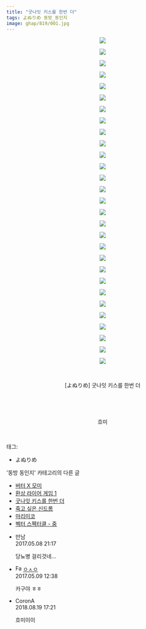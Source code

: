 ```yaml
---
title: "굿나잇 키스를 한번 더"
tags: よぬりめ 동방_동인지
image: ghap/819/001.jpg
---
```

<div class="article">
<p style="text-align: center; clear: none; float: none;"><img src="{{ site.nasurl }}/ghap/819/001.jpg"/></p>
<p style="text-align: center; clear: none; float: none;"><img src="{{ site.nasurl }}/ghap/819/002.jpg"/></p>
<p style="text-align: center; clear: none; float: none;"><img src="{{ site.nasurl }}/ghap/819/003.jpg"/></p>
<p style="text-align: center; clear: none; float: none;"><img src="{{ site.nasurl }}/ghap/819/004.jpg"/></p>
<p style="text-align: center; clear: none; float: none;"><img src="{{ site.nasurl }}/ghap/819/005.jpg"/></p>
<p style="text-align: center; clear: none; float: none;"><img src="{{ site.nasurl }}/ghap/819/006.jpg"/></p>
<p style="text-align: center; clear: none; float: none;"><img src="{{ site.nasurl }}/ghap/819/007.jpg"/></p>
<p style="text-align: center; clear: none; float: none;"><img src="{{ site.nasurl }}/ghap/819/008.jpg"/></p>
<p style="text-align: center; clear: none; float: none;"><img src="{{ site.nasurl }}/ghap/819/009.jpg"/></p>
<p style="text-align: center; clear: none; float: none;"><img src="{{ site.nasurl }}/ghap/819/010.jpg"/></p>
<p style="text-align: center; clear: none; float: none;"><img src="{{ site.nasurl }}/ghap/819/011.jpg"/></p>
<p style="text-align: center; clear: none; float: none;"><img src="{{ site.nasurl }}/ghap/819/012.jpg"/></p>
<p style="text-align: center; clear: none; float: none;"><img src="{{ site.nasurl }}/ghap/819/013.jpg"/></p>
<p style="text-align: center; clear: none; float: none;"><img src="{{ site.nasurl }}/ghap/819/014.jpg"/></p>
<p style="text-align: center; clear: none; float: none;"><img src="{{ site.nasurl }}/ghap/819/015.jpg"/></p>
<p style="text-align: center; clear: none; float: none;"><img src="{{ site.nasurl }}/ghap/819/016.jpg"/></p>
<p style="text-align: center; clear: none; float: none;"><img src="{{ site.nasurl }}/ghap/819/017.jpg"/></p>
<p style="text-align: center; clear: none; float: none;"><img src="{{ site.nasurl }}/ghap/819/018.jpg"/></p>
<p style="text-align: center; clear: none; float: none;"><img src="{{ site.nasurl }}/ghap/819/019.jpg"/></p>
<p style="text-align: center; clear: none; float: none;"><img src="{{ site.nasurl }}/ghap/819/020.jpg"/></p>
<p style="text-align: center; clear: none; float: none;"><img src="{{ site.nasurl }}/ghap/819/021.jpg"/></p>
<p style="text-align: center; clear: none; float: none;"><img src="{{ site.nasurl }}/ghap/819/022.jpg"/></p>
<p style="text-align: center; clear: none; float: none;"><img src="{{ site.nasurl }}/ghap/819/023.jpg"/></p>
<p style="text-align: center; clear: none; float: none;"><img src="{{ site.nasurl }}/ghap/819/024.jpg"/></p>
<p style="text-align: center; clear: none; float: none;"><img src="{{ site.nasurl }}/ghap/819/025.jpg"/></p>
<p style="text-align: center; clear: none; float: none;"><img src="{{ site.nasurl }}/ghap/819/026.jpg"/></p>
<p style="text-align: center; clear: none; float: none;"><img src="{{ site.nasurl }}/ghap/819/027.jpg"/></p>
<p style="text-align: center; clear: none; float: none;"><img src="{{ site.nasurl }}/ghap/819/028.jpg"/></p>
<p style="text-align: center; clear: none; float: none;"><img src="{{ site.nasurl }}/ghap/819/029.jpg"/></p>
<p style="text-align: center; clear: none; float: none;"><br/></p>
<p style="text-align: center; clear: none; float: none;">[よぬりめ] 굿나잇 키스를 한번 더</p>
<p style="text-align: center; clear: none; float: none;"><br/></p>
<p style="text-align: center; clear: none; float: none;"><br/></p>
<p style="text-align: center; clear: none; float: none;">흐미</p>
<p><br/></p>
</div><div class="tagTrail">
<p>태그: </p>
<ul>
<li>よぬりめ</li>
</ul>
</div><div class="another">
<p>'동방 동인지' 카테고리의 다른 글</p>
<ul>
<li><a href="/2016-07-10-ghap_821">버터 X 모미</a></li>
<li><a href="/2016-07-10-ghap_820">환상 라이어 게임 1</a></li>
<li><a href="/2016-07-10-ghap_819">굿나잇 키스를 한번 더</a></li>
<li><a href="/2016-07-10-ghap_818">죽고 싶은 신드롬</a></li>
<li><a href="/2016-07-10-ghap_817">마리미코</a></li>
<li><a href="/2016-07-10-ghap_816">벡터 스펙터클 - 중</a></li>
</ul>
</div><div class="cb_module cb_fluid">
<div class="cb_wrt cb_profile">
<div class="comment">
<ul>
<li class="cb_thumb_off" id="comment14983824">
<div class="cb_comment_area">
<div class="cb_info_area">
<div class="cb_section">
<span class="cb_nick_name">만남</span>
</div>
<div class="cb_section">
<span class="cb_date">2017.05.08 21:17 </span>
</div>
</div>
<div class="cb_dsc_comment">
<p class="cb_dsc">
											당뇨병 걸리것네...
										</p>
</div>
</div></li>
<li class="cb_thumb_off" id="comment14984287">
<div class="cb_comment_area">
<div class="cb_info_area">
<div class="cb_section">
<span class="cb_nick_name"><img alt="Favicon of http://google.com" height="16" onerror="this.onerror=null;this.parentNode.removeChild(this)" src="http://google.com/favicon.ico" width="16"/> <a href="http://google.com" onclick="return openLinkInNewWindow(this)">ㅇㅅㅇ</a></span>
</div>
<div class="cb_section">
<span class="cb_date">2017.05.09 12:38 </span>
</div>
</div>
<div class="cb_dsc_comment">
<p class="cb_dsc">
											카구야 ㅎㅎ
										</p>
</div>
</div></li>
<li class="cb_thumb_off" id="comment15312117">
<div class="cb_comment_area">
<div class="cb_info_area">
<div class="cb_section">
<span class="cb_nick_name">CoronA</span>
</div>
<div class="cb_section">
<span class="cb_date">2018.08.19 17:21 </span>
</div>
</div>
<div class="cb_dsc_comment">
<p class="cb_dsc">
											흐미이이
										</p>
</div>
</div></li>
</ul>
</div>
</div><!-- commentList close -->
</div>